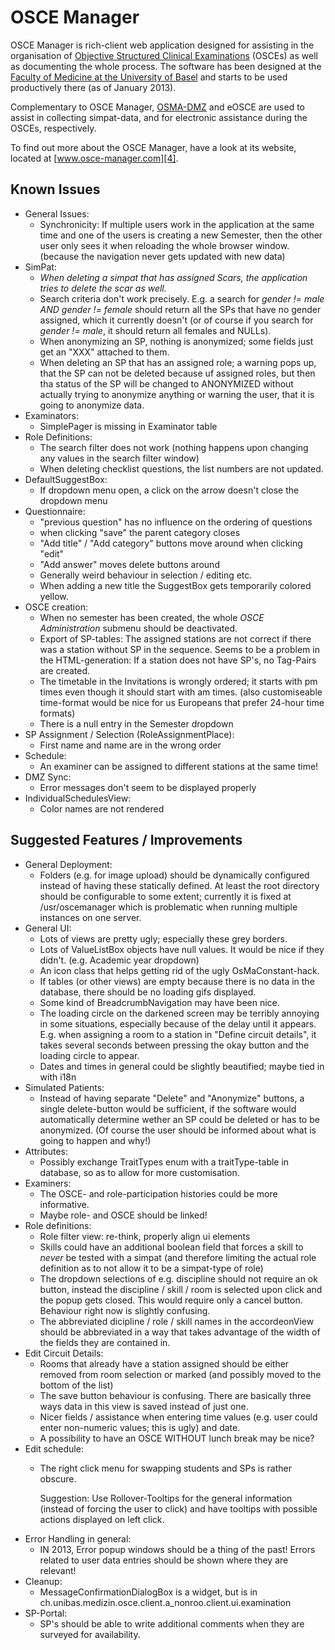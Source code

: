 OSCE Manager
===========

OSCE Manager is rich-client web application designed for assisting in the 
organisation of [Objective Structured Clinical Examinations][1] (OSCEs) as well as 
documenting the whole process. The software has been designed at the [Faculty of
Medicine at the University of Basel][2] and starts to be used productively there (as
of January 2013).

Complementary to OSCE Manager, [OSMA-DMZ][3] and eOSCE are used to assist in 
collecting simpat-data, and for electronic assistance during the OSCEs, 
respectively.

To find out more about the OSCE Manager, have a look at its website, located at
[www.osce-manager.com][4].

Known Issues
------------
- General Issues:
  * Synchronicity: If multiple users work in the application at the same time and
    one of the users is creating a new Semester, then the other user only sees it
    when reloading the whole browser window. (because the navigation never gets
    updated with new data)
- SimPat:
  * *When deleting a simpat that has assigned Scars, the application tries to 
    delete the scar as well.*
  * Search criteria don't work precisely. E.g. a search for *gender != male AND 
    gender != female* should return all the SPs that have no gender assigned, which
	it currently doesn't (or of course if you search for *gender != male*, it should
	return all females and NULLs).
  * When anonymizing an SP, nothing is anonymized; some fields just get an "XXX"
	attached to them.
  * When deleting an SP that has an assigned role; a warning pops up, that the 
	SP can not be deleted because uf assigned roles, but then tha status of the
	SP will be changed to ANONYMIZED without actually trying to anonymize 
	anything or warning the user, that it is going to anonymize data.
- Examinators:
  * SimplePager is missing in Examinator table
- Role Definitions:
  * The search filter does not work (nothing happens upon changing any values
    in the search filter window)
  * When deleting checklist questions, the list numbers are not updated.
- DefaultSuggestBox:
  * If dropdown menu open, a click on the arrow doesn't close the dropdown menu
- Questionnaire:
  * "previous question" has no influence on the ordering of questions
  * when clicking "save" the parent category closes
  * "Add title" / "Add category" buttons move around when clicking "edit"
  * "Add answer" moves delete buttons around
  * Generally weird behaviour in selection / editing etc.
  * When adding a new title the SuggestBox gets temporarily colored yellow.
- OSCE creation:
  * When no semester has been created, the whole *OSCE Administration* submenu
    should be deactivated.
  * Export of SP-tables: The assigned stations are not correct if there was a
	station without SP in the sequence. Seems to be a problem in the HTML-generation:
	If a station does not have SP's, no <td></td> Tag-Pairs are created.
  * The timetable in the Invitations is wrongly ordered; it starts with pm times even
	though it should start with am times. (also customiseable time-format would be nice
	for us Europeans that prefer 24-hour time formats)
  * There is a null entry in the Semester dropdown
- SP Assignment / Selection (RoleAssignmentPlace):
  * First name and name are in the wrong order
- Schedule:
  * An examiner can be assigned to different stations at the same time!
- DMZ Sync:
  * Error messages don't seem to be displayed properly
- IndividualSchedulesView:
  * Color names are not rendered

Suggested Features / Improvements
---------------------------------
- General Deployment:
  * Folders (e.g. for image upload) should be dynamically configured instead of
    having these statically defined. At least the root directory should be 
    configurable to some extent; currently it is fixed at /usr/oscemanager which
    is problematic when running multiple instances on one server.
- General UI:
  * Lots of views are pretty ugly; especially these grey borders.
  * Lots of ValueListBox objects have null values. It would be nice if they 
    didn't. (e.g. Academic year dropdown)
  * An icon class that helps getting rid of the ugly OsMaConstant-hack.
  * If tables (or other views) are empty because there is no data in the 
    database, there should be no loading gifs displayed.
  * Some kind of BreadcrumbNavigation may have been nice.
  * The loading circle on the darkened screen may be terribly annoying in some
    situations, especially because of the delay until it appears. E.g. when 
    assigning a room to a station in "Define circuit details", it takes several
    seconds between pressing the okay button and the loading circle to appear.
  * Dates and times in general could be slightly beautified; maybe tied in 
    with i18n
- Simulated Patients:
  * Instead of having separate "Delete" and "Anonymize" buttons, a single 
    delete-button would be sufficient, if the software would automatically
    determine wether an SP could be deleted or has to be anonymized. (Of course
	the user should be informed about what is going to happen and why!)
- Attributes:
  * Possibly exchange TraitTypes enum with a traitType-table in database, so as 
    to allow for more customisation.
- Examiners:
  * The OSCE- and role-participation histories could be more informative.
  * Maybe role- and OSCE should be linked!
- Role definitions:
  * Role filter view: re-think, properly align ui elements
  * Skills could have an additional boolean field that forces a skill to *never*
    be tested with a simpat (and therefore limiting the actual role definition
    as to not allow it to be a simpat-type of role)
  * The dropdown selections of e.g. discipline should not require an ok button, 
    instead the discipline / skill / room is selected upon click and the popup
    gets closed. This would require only a cancel button. Behaviour right now is
    slightly confusing.
  * The abbreviated dicipline / role / skill names in the accordeonView should 
    be abbreviated in a way that takes advantage of the width of the fields they
    are contained in.
- Edit Circuit Details:
  * Rooms that already have a station assigned should be either removed from 
    room selection or marked (and possibly moved to the bottom of the list)
  * The save button behaviour is confusing. There are basically three ways data
    in this view is saved instead of just one.
  * Nicer fields / assistance when entering time values (e.g. user could enter
    non-numeric values; this is ugly) and date.
  * A possibility to have an OSCE WITHOUT lunch break may be nice?
- Edit schedule:
  * The right click menu for swapping students and SPs is rather obscure.
    
    Suggestion: Use Rollover-Tooltips for the general information (instead of
    forcing the user to click) and have tooltips with possible actions displayed
    on left click.
- Error Handling in general:
  * IN 2013, Error popup windows should be a thing of the past! Errors related
    to user data entries should be shown where they are relevant!
- Cleanup:
  * MessageConfirmationDialogBox is a widget, but is in 
    ch.unibas.medizin.osce.client.a_nonroo.client.ui.examination
- SP-Portal:
  * SP's should be able to write additional comments when they are surveyed for
    availability.

[1]: http://en.wikipedia.org/wiki/Objective_structured_clinical_examination
[2]: http://medizin.unibas.ch/
[3]: https://github.com/nikotsunami/osma-dmz
[4]: http://www.osce-manager.com
